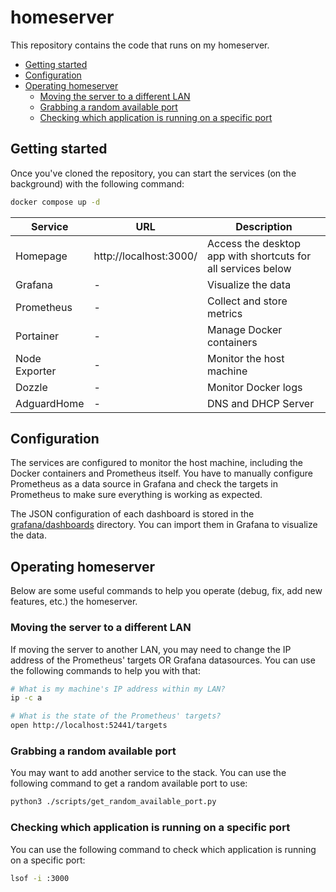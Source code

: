 # homeserver <!-- omit in toc -->

This repository contains the code that runs on my homeserver.

- [Getting started](#getting-started)
- [Configuration](#configuration)
- [Operating homeserver](#operating-homeserver)
  - [Moving the server to a different LAN](#moving-the-server-to-a-different-lan)
  - [Grabbing a random available port](#grabbing-a-random-available-port)
  - [Checking which application is running on a specific port](#checking-which-application-is-running-on-a-specific-port)

## Getting started

Once you've cloned the repository, you can start the services (on the background) with the following command:

```bash
docker compose up -d
```

| Service       | URL                    | Description                                                  |
| ------------- | ---------------------- | ------------------------------------------------------------ |
| Homepage      | http://localhost:3000/ | Access the desktop app with shortcuts for all services below |
| Grafana       | -                      | Visualize the data                                           |
| Prometheus    | -                      | Collect and store metrics                                    |
| Portainer     | -                      | Manage Docker containers                                     |
| Node Exporter | -                      | Monitor the host machine                                     |
| Dozzle        | -                      | Monitor Docker logs                                          |
| AdguardHome   | -                      | DNS and DHCP Server                                          |

## Configuration

The services are configured to monitor the host machine, including the Docker containers and Prometheus itself. You have to manually configure Prometheus as a data source in Grafana and check the targets in Prometheus to make sure everything is working as expected.

The JSON configuration of each dashboard is stored in the [grafana/dashboards](./grafana/dashboards/) directory. You can import them in Grafana to visualize the data.

## Operating homeserver

Below are some useful commands to help you operate (debug, fix, add new features, etc.) the homeserver.

### Moving the server to a different LAN

If moving the server to another LAN, you may need to change the IP address of the Prometheus' targets OR Grafana datasources. You can use the following commands to help you with that:

```bash
# What is my machine's IP address within my LAN?
ip -c a
```

```bash
# What is the state of the Prometheus' targets?
open http://localhost:52441/targets
```

### Grabbing a random available port

You may want to add another service to the stack. You can use the following command to get a random available port to use:

```bash
python3 ./scripts/get_random_available_port.py
```

### Checking which application is running on a specific port

You can use the following command to check which application is running on a specific port:

```bash
lsof -i :3000
```
